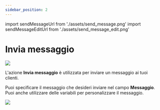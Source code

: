```yaml
---
sidebar_position: 2
---
```


import sendMessageUrl from './assets/send_message.png'
import sendMessageEditUrl from './assets/send_message_edit.png'

# Invia messaggio

<img src={sendMessageUrl} width={180} />

L'azione **Invia messaggio** è utilizzata per inviare un messaggio ai tuoi clienti.

Puoi specificare il messaggio che desideri inviare nel campo **Messaggio**. Puoi anche utilizzare delle variabili per personalizzare il messaggio.

<img src={sendMessageEditUrl} width={400} />